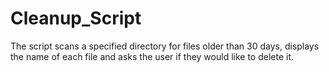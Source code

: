 # Cleanup_Script

The script scans a specified directory for files older than 30 days, displays the name of each file and asks the user if they would like to delete it. 
